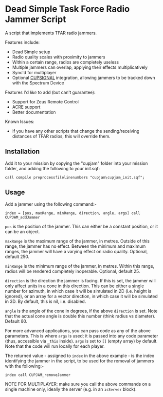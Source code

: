 # Dead Simple Task Force Radio Jammer Script

A script that implements TFAR radio jammers. 

Features include:
- Dead Simple setup
- Radio quality scales with proximity to jammers
- Within a certain range, radios are completely useless
- Multiple jammers can overlap, applying their effects multiplicatively
- Sync'd for multiplayer
- Optional [CUPSIGNAL](https://github.com/ProfCupcake/CUPLIB/tree/master/Simple%20Spectrum%20Device%20Signals) integration, allowing jammers to be tracked down with the Spectrum Device

Features I'd *like* to add (but can't guarantee):
- Support for Zeus Remote Control
- ACRE support
- Better documentation

Known Issues:
- If you have any other scripts that change the sending/receiving distances of TFAR radios, this will override them. 

## Installation

Add it to your mission by copying the "cupjam" folder into your mission folder, and adding the following to your init.sqf:

`call compile preprocessfilelinenumbers "cupjam\cupjam_init.sqf";`

## Usage

Add a jammer using the following command:- 

`index = [pos, maxRange, minRange, direction, angle, args] call CUPJAM_addJammer`

`pos` is the position of the jammer. This can either be a constant position, or it can be an object. 

`maxRange` is the maximum range of the jammer, in metres. Outside of this range, the jammer has no effect. Between the minimum and maximum ranges, the jammer will have a varying effect on radio quality. Optional, default 250. 

`minRange` is the minimum range of the jammer, in metres. Within this range, radios will be rendered completely inoperable. Optional, default 25.

`direction` is the direction the jammer is facing. If this is set, the jammer will only affect units in a cone in this direction. This can be either a single number for azimuth, in which case it will be simulated in 2D (i.e. height is ignored), or an array for a vector direction, in which case it will be simulated in 3D. By default, this is nil, i.e. disabled. 

`angle` is the angle of the cone in degrees, if the above `direction` is set. Note that the actual cone angle is double this number (think radius vs diameter). Default 60.

For more advanced applications, you can pass code as any of the above parameters. This is where `args` is used; it is passed into any code parameter (thus, accessible via `_this` inside). `args` is set to `[]` (empty array) by default. Note that the code will run locally for each player. 

The returned value - assigned to `index` in the above example - is the index identifying the jammer in the script, to be used for the removal of jammers with the following:-

`index call CUPJAM_removeJammer`

NOTE FOR MULTIPLAYER: make sure you call the above commands on a single machine only, ideally the server (e.g. in an `isServer` block). 